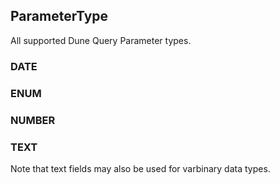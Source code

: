 ## ParameterType 
All supported Dune Query Parameter types.

### DATE


### ENUM


### NUMBER


### TEXT
Note that text fields may also be used for varbinary data types.

